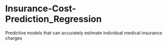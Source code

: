 # Insurance-Cost-Prediction_Regression
Predictive models that can accurately estimate individual medical insurance charges
